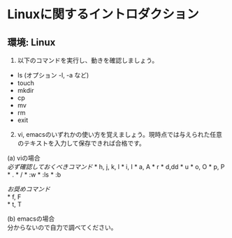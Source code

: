 # Linuxに関するイントロダクション
## 環境: Linux

1. 以下のコマンドを実行し、動きを確認しましょう。  
  * ls (オプション -l, -a など) 
  * touch
  * mkdir
  * cp
  * mv
  * rm
  * exit

2. vi, emacsのいずれかの使い方を覚えましょう。現時点では与えられた任意のテキストを入力して保存できれば合格です。  

  (a) viの場合  
    _必ず確認しておくべきコマンド_
    * h, j, k, l
    * i, I
    * a, A
    * r
    * d,dd
    * u
    * o, O
    * p, P
    * .
    * /
    * :w
    * :ls
    * :b  

  _お奨めコマンド_  
    * f, F  
    * t, T  

  (b) emacsの場合  
    分からないので自力で調べてください。
